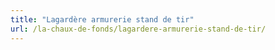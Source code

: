 ```yaml
---
title: "Lagardère armurerie stand de tir"
url: /la-chaux-de-fonds/lagardere-armurerie-stand-de-tir/
---
```

